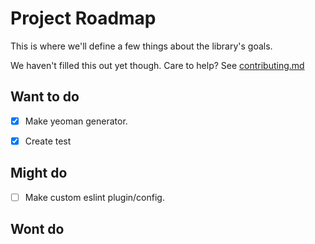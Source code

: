 # Project Roadmap

This is where we'll define a few things about the library's goals.

We haven't filled this out yet though. Care to help? See [contributing.md][contributing-link]

## Want to do
- [x] Make yeoman generator.
- [x] Create test


## Might do
- [ ] Make custom eslint plugin/config.


## Wont do


[contributing-link]: https://github.com/luftywiranda13/generator-bunny/blob/master/contributing.md
